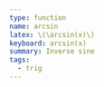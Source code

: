 ```yaml
---
type: function
name: arcsin
latex: \(\arcsin(x)\)
keyboard: arcsin(x)
summary: Inverse sine
tags:
  - trig
---
```


